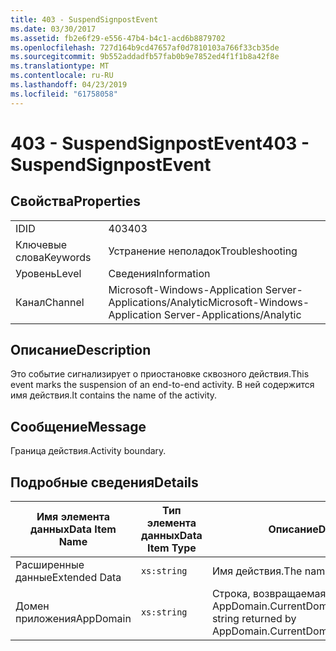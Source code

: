 ```yaml
---
title: 403 - SuspendSignpostEvent
ms.date: 03/30/2017
ms.assetid: fb2e6f29-e556-47b4-b4c1-acd6b8879702
ms.openlocfilehash: 727d164b9cd47657af0d7810103a766f33cb35de
ms.sourcegitcommit: 9b552addadfb57fab0b9e7852ed4f1f1b8a42f8e
ms.translationtype: MT
ms.contentlocale: ru-RU
ms.lasthandoff: 04/23/2019
ms.locfileid: "61758058"
---
```

# <a name="403---suspendsignpostevent"></a><span data-ttu-id="afc64-102">403 - SuspendSignpostEvent</span><span class="sxs-lookup"><span data-stu-id="afc64-102">403 - SuspendSignpostEvent</span></span>
## <a name="properties"></a><span data-ttu-id="afc64-103">Свойства</span><span class="sxs-lookup"><span data-stu-id="afc64-103">Properties</span></span>  
  
|||  
|-|-|  
|<span data-ttu-id="afc64-104">ID</span><span class="sxs-lookup"><span data-stu-id="afc64-104">ID</span></span>|<span data-ttu-id="afc64-105">403</span><span class="sxs-lookup"><span data-stu-id="afc64-105">403</span></span>|  
|<span data-ttu-id="afc64-106">Ключевые слова</span><span class="sxs-lookup"><span data-stu-id="afc64-106">Keywords</span></span>|<span data-ttu-id="afc64-107">Устранение неполадок</span><span class="sxs-lookup"><span data-stu-id="afc64-107">Troubleshooting</span></span>|  
|<span data-ttu-id="afc64-108">Уровень</span><span class="sxs-lookup"><span data-stu-id="afc64-108">Level</span></span>|<span data-ttu-id="afc64-109">Сведения</span><span class="sxs-lookup"><span data-stu-id="afc64-109">Information</span></span>|  
|<span data-ttu-id="afc64-110">Канал</span><span class="sxs-lookup"><span data-stu-id="afc64-110">Channel</span></span>|<span data-ttu-id="afc64-111">Microsoft-Windows-Application Server-Applications/Analytic</span><span class="sxs-lookup"><span data-stu-id="afc64-111">Microsoft-Windows-Application Server-Applications/Analytic</span></span>|  
  
## <a name="description"></a><span data-ttu-id="afc64-112">Описание</span><span class="sxs-lookup"><span data-stu-id="afc64-112">Description</span></span>  
 <span data-ttu-id="afc64-113">Это событие сигнализирует о приостановке сквозного действия.</span><span class="sxs-lookup"><span data-stu-id="afc64-113">This event marks the suspension of an end-to-end activity.</span></span> <span data-ttu-id="afc64-114">В ней содержится имя действия.</span><span class="sxs-lookup"><span data-stu-id="afc64-114">It contains the name of the activity.</span></span>  
  
## <a name="message"></a><span data-ttu-id="afc64-115">Сообщение</span><span class="sxs-lookup"><span data-stu-id="afc64-115">Message</span></span>  
 <span data-ttu-id="afc64-116">Граница действия.</span><span class="sxs-lookup"><span data-stu-id="afc64-116">Activity boundary.</span></span>  
  
## <a name="details"></a><span data-ttu-id="afc64-117">Подробные сведения</span><span class="sxs-lookup"><span data-stu-id="afc64-117">Details</span></span>  
  
|<span data-ttu-id="afc64-118">Имя элемента данных</span><span class="sxs-lookup"><span data-stu-id="afc64-118">Data Item Name</span></span>|<span data-ttu-id="afc64-119">Тип элемента данных</span><span class="sxs-lookup"><span data-stu-id="afc64-119">Data Item Type</span></span>|<span data-ttu-id="afc64-120">Описание</span><span class="sxs-lookup"><span data-stu-id="afc64-120">Description</span></span>|  
|--------------------|--------------------|-----------------|  
|<span data-ttu-id="afc64-121">Расширенные данные</span><span class="sxs-lookup"><span data-stu-id="afc64-121">Extended Data</span></span>|`xs:string`|<span data-ttu-id="afc64-122">Имя действия.</span><span class="sxs-lookup"><span data-stu-id="afc64-122">The name of the activity.</span></span>|  
|<span data-ttu-id="afc64-123">Домен приложения</span><span class="sxs-lookup"><span data-stu-id="afc64-123">AppDomain</span></span>|`xs:string`|<span data-ttu-id="afc64-124">Строка, возвращаемая AppDomain.CurrentDomain.FriendlyName.</span><span class="sxs-lookup"><span data-stu-id="afc64-124">The string returned by AppDomain.CurrentDomain.FriendlyName.</span></span>|
